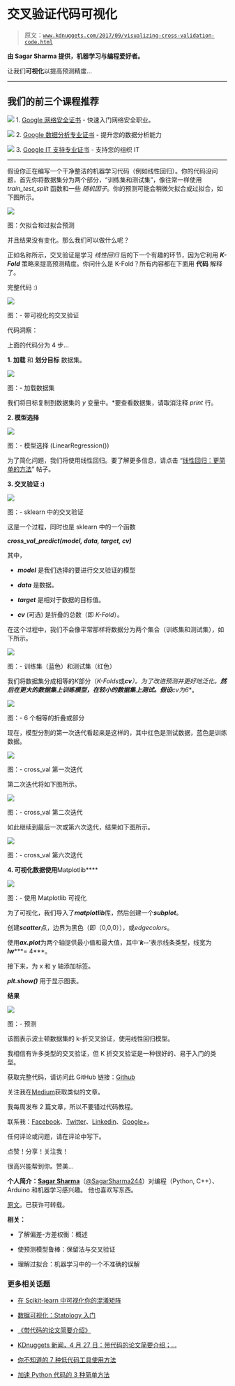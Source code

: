 # 交叉验证代码可视化

> 原文：[`www.kdnuggets.com/2017/09/visualizing-cross-validation-code.html`](https://www.kdnuggets.com/2017/09/visualizing-cross-validation-code.html)

**由 Sagar Sharma 提供，机器学习与编程爱好者。**

让我们**可视化**以提高预测精度...

* * *

## 我们的前三个课程推荐

![](img/0244c01ba9267c002ef39d4907e0b8fb.png) 1\. [Google 网络安全证书](https://www.kdnuggets.com/google-cybersecurity) - 快速入门网络安全职业。

![](img/e225c49c3c91745821c8c0368bf04711.png) 2\. [Google 数据分析专业证书](https://www.kdnuggets.com/google-data-analytics) - 提升您的数据分析能力

![](img/0244c01ba9267c002ef39d4907e0b8fb.png) 3\. [Google IT 支持专业证书](https://www.kdnuggets.com/google-itsupport) - 支持您的组织 IT

* * *

假设你正在编写一个干净整洁的机器学习代码（例如线性回归）。你的代码没问题，首先你将数据集分为两个部分，“训练集和测试集”，像往常一样使用 *train_test_split* 函数和一些 *随机因子*。你的预测可能会稍微欠拟合或过拟合，如下图所示。

![](img/3425a712530bcf37a18776cbb251bf67.png)

图：欠拟合和过拟合预测

并且结果没有变化。那么我们可以做什么呢？

正如名称所示，交叉验证是学习 *线性回归* 后的下一个有趣的环节，因为它利用 ***K-Fold*** 策略来提高预测精度。你问什么是 K-Fold？所有内容都在下面用 **代码** 解释了。

完整代码 :)

![](img/862d13b61c24b95bfc0a83acf5c73a6b.png)

图：- 带可视化的交叉验证

代码洞察：

上面的代码分为 4 步...

**1\. 加载** 和 **划分目标** 数据集。

![](img/f1632785ec3286feb4acdc97ff933ff7.png)

图：- 加载数据集

我们将目标复制到数据集的 *y* 变量中。*要查看数据集，请取消注释 *print* 行。

**2. 模型选择**

![](img/9cb3fbf0b354307a044dbc5bca9c5a6d.png)

图：- 模型选择 (LinearRegression())

为了简化问题，我们将使用线性回归。要了解更多信息，请点击 “[线性回归：更简单的方法](https://medium.com/@sagarsharma4244/linear-regression-the-easier-way-6f941aa471ea)” 帖子。

****3\. 交叉验证 :)****

![](img/3729ba9dde456765097916cadb78ec05.png)

图：- sklearn 中的交叉验证

这是一个过程，同时也是 sklearn 中的一个函数

***cross_val_predict(model, data, target, cv)***

其中，

+   ***model*** 是我们选择的要进行交叉验证的模型

+   ***data*** 是数据。

+   ***target*** 是相对于数据的目标值。

+   ***cv*** (可选) 是折叠的总数（即 *K-Fold*）。

在这个过程中，我们不会像平常那样将数据分为两个集合（训练集和测试集），如下所示。

![](img/5f88a1806fea090e07c8bb58ad0f2d45.png)

图：- 训练集（蓝色）和测试集（红色）

我们将数据集分成相等的*K*部分（*K-Folds*或****cv***）。**为了改进预测并更好地泛化。**然后在更大的数据集上训练模型，在较小的数据集上测试。假设***cv***为**6**。

![](img/03671d968ab2c91aba90fbcc318ae9d5.png)

图：- 6 个相等的折叠或部分

现在，模型分割的第一次迭代看起来是这样的，其中红色是测试数据，蓝色是训练数据。

![](img/81bd5213575407cd18fe40a51372c311.png)

图：- cross_val 第一次迭代

第二次迭代将如下图所示。

![](img/172ea1378168318c02672a14fc801c99.png)

图：- cross_val 第二次迭代

如此继续到最后一次或第六次迭代，结果如下图所示。

![](img/f25ad1806f5b1daed9bbd657fa41e2c8.png)

图：- cross_val 第六次迭代

**4. 可视化数据使用**Matplotlib****

![](img/8b2665f4af6f0f63be3678a311f73a9d.png)

图：- 使用 Matplotlib 可视化

为了可视化，我们导入了***matplotlib***库，然后创建一个***subplot***。

创建***scatter***点，边界为黑色（即（0,0,0）），或*edgecolors*。

使用***ax.plot***为两个轴提供最小值和最大值，其中'***k--***'表示线条类型，线宽为***lw******= 4***。

接下来，为 x 和 y 轴添加标签。

***plt.show()*** 用于显示图表。

**结果**

![](img/ef7295dd9cec83d8ec430b26adea9f12.png)

图：- 预测

该图表示波士顿数据集的 k-折交叉验证，使用线性回归模型。

我相信有许多类型的交叉验证，但 K 折交叉验证是一种很好的、易于入门的类型。

获取完整代码，请访问此 GitHub 链接：[Github](https://github.com/Sagarsharma4244/Cross-Validation)

关注我在[Medium](https://medium.com/@sagarsharma4244)获取类似的文章。

我每周发布 2 篇文章，所以不要错过代码教程。

联系我：[Facebook](https://www.facebook.com/profile.php?id=100003188718299)、[Twitter](https://twitter.com/SagarSharma4244)、[Linkedin](https://www.linkedin.com/in/sagar-sharma-232a06148/)、[Google+](https://plus.google.com/+SAGARSHARMA4244)。

任何评论或问题，请在评论中写下。

点赞！分享！关注我！

很高兴能帮到你。赞美...

**个人简介：[Sagar Sharma](https://medium.com/@sagarsharma4244)**（[@SagarSharma244](https://twitter.com/SagarSharma4244)）对编程（Python, C++）、Arduino 和机器学习感兴趣。 他也喜欢写东西。

[原文](https://medium.com/towards-data-science/cross-validation-code-visualization-kind-of-fun-b9741baea1f8)。已获许可转载。

**相关：**

+   了解偏差-方差权衡：概述

+   使预测模型鲁棒：保留法与交叉验证

+   理解过拟合：机器学习中的一个不准确的误解

### 更多相关话题

+   [在 Scikit-learn 中可视化你的混淆矩阵](https://www.kdnuggets.com/2022/09/visualizing-confusion-matrix-scikitlearn.html)

+   [数据可视化：Statology 入门](https://www.kdnuggets.com/visualizing-data-statology-primer)

+   [《带代码的论文简要介绍》](https://www.kdnuggets.com/2022/04/brief-introduction-papers-code.html)

+   [KDnuggets 新闻，4 月 27 日：带代码的论文简要介绍；…](https://www.kdnuggets.com/2022/n17.html)

+   [你不知道的 7 种低代码工具使用方法](https://www.kdnuggets.com/2022/09/7-things-didnt-know-could-low-code-tool.html)

+   [加速 Python 代码的 3 种简单方法](https://www.kdnuggets.com/2022/10/3-simple-ways-speed-python-code.html)
